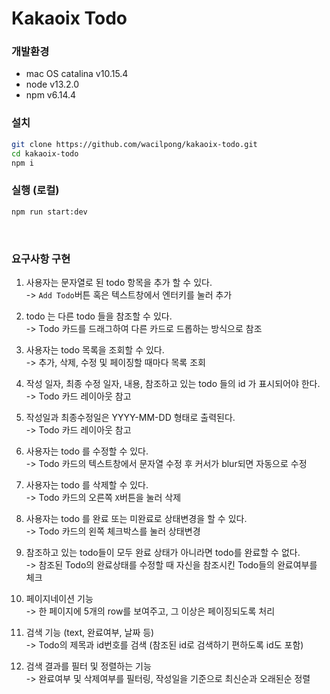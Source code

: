 # Kakaoix Todo

### 개발환경

- mac OS catalina v10.15.4
- node v13.2.0
- npm v6.14.4

### 설치

```sh
git clone https://github.com/wacilpong/kakaoix-todo.git
cd kakaoix-todo
npm i
```

### 실행 (로컬)

```sh
npm run start:dev
```

<br />

### 요구사항 구현

1. 사용자는 문자열로 된 todo 항목을 추가 할 수 있다.<br />
  -> `Add Todo`버튼 혹은 텍스트창에서 엔터키를 눌러 추가

2. todo 는 다른 todo 들을 참조할 수 있다.<br />
  -> Todo 카드를 드래그하여 다른 카드로 드롭하는 방식으로 참조

3. 사용자는 todo 목록을 조회할 수 있다.<br />
  -> 추가, 삭제, 수정 및 페이징할 때마다 목록 조회

4. 작성 일자, 최종 수정 일자, 내용, 참조하고 있는 todo 들의 id 가 표시되어야 한다.<br />
  -> Todo 카드 레이아웃 참고

5. 작성일과 최종수정일은 YYYY-MM-DD 형태로 출력된다.<br />
  -> Todo 카드 레이아웃 참고

6. 사용자는 todo 를 수정할 수 있다.<br />
  -> Todo 카드의 텍스트창에서 문자열 수정 후 커서가 blur되면 자동으로 수정

7. 사용자는 todo 를 삭제할 수 있다.<br />
  -> Todo 카드의 오른쪽 `X`버튼을 눌러 삭제

8. 사용자는 todo 를 완료 또는 미완료로 상태변경을 할 수 있다.<br />
  -> Todo 카드의 왼쪽 체크박스를 눌러 상태변경

9. 참조하고 있는 todo들이 모두 완료 상태가 아니라면 todo를 완료할 수 없다.<br />
  -> 참조된 Todo의 완료상태를 수정할 때 자신을 참조시킨 Todo들의 완료여부를 체크

10. 페이지네이션 기능<br />
  -> 한 페이지에 5개의 row를 보여주고, 그 이상은 페이징되도록 처리

11. 검색 기능 (text, 완료여부, 날짜 등)<br />
  -> Todo의 제목과 id번호를 검색 (참조된 id로 검색하기 편하도록 id도 포함)

12. 검색 결과를 필터 및 정렬하는 기능<br />
  -> 완료여부 및 삭제여부를 필터링, 작성일을 기준으로 최신순과 오래된순 정렬
